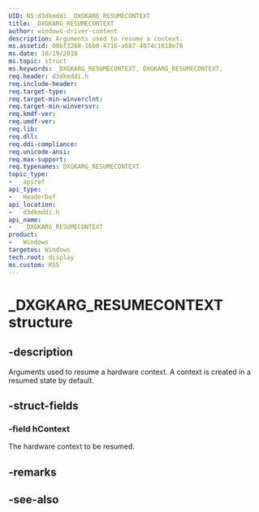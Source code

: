 ```yaml
---
UID: NS:d3dkmddi._DXGKARG_RESUMECONTEXT
title: _DXGKARG_RESUMECONTEXT
author: windows-driver-content
description: Arguments used to resume a context.
ms.assetid: 08bf3268-16b0-4716-a687-4074c1618e78
ms.date: 10/19/2018
ms.topic: struct
ms.keywords: _DXGKARG_RESUMECONTEXT, DXGKARG_RESUMECONTEXT,
req.header: d3dkmddi.h
req.include-header:
req.target-type:
req.target-min-winverclnt:
req.target-min-winversvr:
req.kmdf-ver:
req.umdf-ver:
req.lib:
req.dll:
req.ddi-compliance:
req.unicode-ansi:
req.max-support:
req.typenames: DXGKARG_RESUMECONTEXT
topic_type:
-	apiref
api_type:
-	HeaderDef
api_location:
-	d3dkmddi.h
api_name:
-	_DXGKARG_RESUMECONTEXT
product:
-	Windows
targetos: Windows
tech.root: display
ms.custom: RS5
---
```


# _DXGKARG_RESUMECONTEXT structure

## -description

Arguments used to resume a hardware context. A context is created in a resumed state by default.

## -struct-fields

### -field hContext

The hardware context to be resumed.

## -remarks

## -see-also
